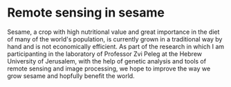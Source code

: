 # Remote sensing in sesame
Sesame, a crop with high nutritional value and great importance in the diet of many of the world's population, is currently grown in a traditional way by hand and is not economically efficient. 
As part of the research in which I am participanting in the laboratory of Professor Zvi Peleg at the Hebrew University of Jerusalem, 
with the help of genetic analysis and tools of remote sensing and image processing, we hope to improve the way we grow sesame and hopfully benefit the world.
